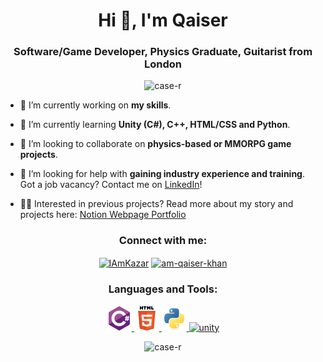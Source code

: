 <h1 align="center">Hi 👋, I'm Qaiser</h1>
<h3 align="center">Software/Game Developer, Physics Graduate, Guitarist from London</h3>

<p align="center"> <img src="https://komarev.com/ghpvc/?username=case-r&label=Profile%20views&color=0e75b6&style=flat" alt="case-r" /> </p>

- 🔭 I’m currently working on **my skills**.

- 🌱 I’m currently learning **Unity (C#), C++, HTML/CSS and Python**.

- 👯 I’m looking to collaborate on **physics-based or MMORPG game projects**.

- 🤝 I’m looking for help with **gaining industry experience and training**. Got a job vacancy? Contact me on [LinkedIn](https://linkedin.com/in/am-qaiser-khan)!

- 👨‍💻 Interested in previous projects? Read more about my story and projects here: [Notion Webpage Portfolio](https://qaiser-khan.notion.site/qaiser-khan/Home-611037534bcd40069d14fcf72ea6057c)

<h3 align="center">Connect with me:</h3>
<p align="center">
<a href="https://twitter.com/IAmKazar" target="blank"><img align="center" src="https://raw.githubusercontent.com/rahuldkjain/github-profile-readme-generator/master/src/images/icons/Social/twitter.svg" alt="IAmKazar" height="30" width="40" /></a>
<a href="https://linkedin.com/in/am-qaiser-khan" target="blank"><img align="center" src="https://raw.githubusercontent.com/rahuldkjain/github-profile-readme-generator/master/src/images/icons/Social/linked-in-alt.svg" alt="am-qaiser-khan" height="30" width="40" /></a>
</p>

<h3 align="center">Languages and Tools:</h3>
<p align="center"> <a href="https://www.w3schools.com/cs/" target="_blank" rel="noreferrer"> <img src="https://raw.githubusercontent.com/devicons/devicon/master/icons/csharp/csharp-original.svg" alt="csharp" width="40" height="40"/> </a> <a href="https://www.w3.org/html/" target="_blank" rel="noreferrer"> <img src="https://raw.githubusercontent.com/devicons/devicon/master/icons/html5/html5-original-wordmark.svg" alt="html5" width="40" height="40"/> </a> <a href="https://www.python.org" target="_blank" rel="noreferrer"> <img src="https://raw.githubusercontent.com/devicons/devicon/master/icons/python/python-original.svg" alt="python" width="40" height="40"/> </a> <a href="https://unity.com/" target="_blank" rel="noreferrer"> <img src="https://www.vectorlogo.zone/logos/unity3d/unity3d-icon.svg" alt="unity" width="40" height="40"/> </a> </p>

<p align="center"><img src="https://github-readme-stats.vercel.app/api/top-langs?username=case-r&show_icons=true&locale=en&layout=compact" alt="case-r" /></p>
